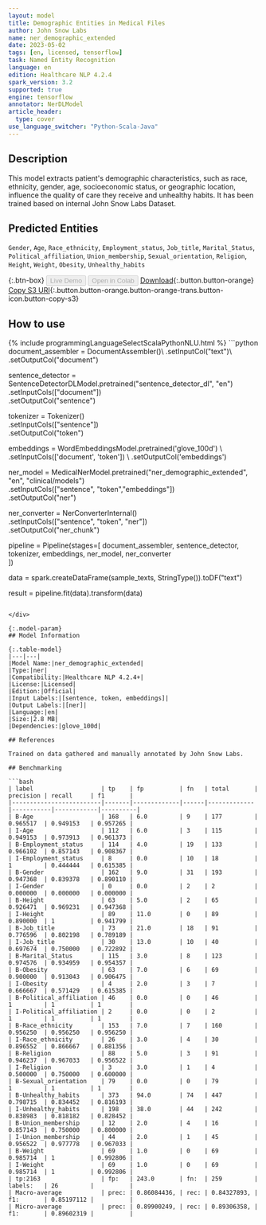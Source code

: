 ```yaml
---
layout: model
title: Demographic Entities in Medical Files
author: John Snow Labs
name: ner_demographic_extended
date: 2023-05-02
tags: [en, licensed, tensorflow]
task: Named Entity Recognition
language: en
edition: Healthcare NLP 4.2.4
spark_version: 3.2
supported: true
engine: tensorflow
annotator: NerDLModel
article_header:
  type: cover
use_language_switcher: "Python-Scala-Java"
---
```


## Description

This model extracts patient's demographic characteristics, such as race, ethnicity, gender, age, socioeconomic status, or geographic location, influence the quality of care they receive and unhealthy habits. It has been trained based on internal John Snow Labs Dataset.

## Predicted Entities

`Gender`, `Age`, `Race_ethnicity`, `Employment_status`, `Job_title`, `Marital_Status`, `Political_affiliation`, `Union_membership`, `Sexual_orientation`, `Religion`, `Height`, `Weight`, `Obesity`, `Unhealthy_habits`

{:.btn-box}
<button class="button button-orange" disabled>Live Demo</button>
<button class="button button-orange" disabled>Open in Colab</button>
[Download](https://s3.amazonaws.com/auxdata.johnsnowlabs.com/clinical/models/ner_demographic_extended_en_4.2.4_3.2_1683038343266.zip){:.button.button-orange}
[Copy S3 URI](s3://auxdata.johnsnowlabs.com/clinical/models/ner_demographic_extended_en_4.2.4_3.2_1683038343266.zip){:.button.button-orange.button-orange-trans.button-icon.button-copy-s3}

## How to use



<div class="tabs-box" markdown="1">
{% include programmingLanguageSelectScalaPythonNLU.html %}
```python
document_assembler = DocumentAssembler()\
    .setInputCol("text")\
    .setOutputCol("document")

sentence_detector = SentenceDetectorDLModel.pretrained("sentence_detector_dl", "en")\
    .setInputCols(["document"])\
    .setOutputCol("sentence")

tokenizer = Tokenizer()\
    .setInputCols(["sentence"])\
    .setOutputCol("token")

embeddings = WordEmbeddingsModel.pretrained('glove_100d') \ 
   .setInputCols(['document', 'token']) \ 
   .setOutputCol('embeddings')

ner_model = MedicalNerModel.pretrained("ner_demographic_extended", "en", "clinical/models")\
    .setInputCols(["sentence", "token","embeddings"])\
    .setOutputCol("ner")

ner_converter = NerConverterInternal()\
    .setInputCols(["sentence", "token", "ner"])\
    .setOutputCol("ner_chunk")

pipeline = Pipeline(stages=[
    document_assembler, 
    sentence_detector,
    tokenizer,
    embeddings,
    ner_model,
    ner_converter   
    ])

data = spark.createDataFrame(sample_texts, StringType()).toDF("text")

result = pipeline.fit(data).transform(data)
```

</div>

{:.model-param}
## Model Information

{:.table-model}
|---|---|
|Model Name:|ner_demographic_extended|
|Type:|ner|
|Compatibility:|Healthcare NLP 4.2.4+|
|License:|Licensed|
|Edition:|Official|
|Input Labels:|[sentence, token, embeddings]|
|Output Labels:|[ner]|
|Language:|en|
|Size:|2.8 MB|
|Dependencies:|glove_100d|

## References

Trained on data gathered and manually annotated by John Snow Labs.

## Benchmarking

```bash
| label                   | tp    | fp          | fn   | total       | precision | recall     | f1       |
|-------------------------|-------|-------------|------|-------------|-----------|------------|----------|
| B-Age                   | 168   | 6.0         | 9    | 177         | 0.965517  | 0.949153   | 0.957265 |
| I-Age                   | 112   | 6.0         | 3    | 115         | 0.949153  | 0.973913   | 0.961373 |
| B-Employment_status     | 114   | 4.0         | 19   | 133         | 0.966102  | 0.857143   | 0.908367 |
| I-Employment_status     | 8     | 0.0         | 10   | 18          | 1         | 0.444444   | 0.615385 |
| B-Gender                | 162   | 9.0         | 31   | 193         | 0.947368  | 0.839378   | 0.890110 |
| I-Gender                | 0     | 0.0         | 2    | 2           | 0.000000  | 0.000000   | 0.000000 |
| B-Height                | 63    | 5.0         | 2    | 65          | 0.926471  | 0.969231   | 0.947368 |
| I-Height                | 89    | 11.0        | 0    | 89          | 0.890000  | 1          | 0.941799 |
| B-Job_title             | 73    | 21.0        | 18   | 91          | 0.776596  | 0.802198   | 0.789189 |
| I-Job_title             | 30    | 13.0        | 10   | 40          | 0.697674  | 0.750000   | 0.722892 |
| B-Marital_Status        | 115   | 3.0         | 8    | 123         | 0.974576  | 0.934959   | 0.954357 |
| B-Obesity               | 63    | 7.0         | 6    | 69          | 0.900000  | 0.913043   | 0.906475 |
| I-Obesity               | 4     | 2.0         | 3    | 7           | 0.666667  | 0.571429   | 0.615385 |
| B-Political_affiliation | 46    | 0.0         | 0    | 46          | 1         | 1          | 1        |
| I-Political_affiliation | 2     | 0.0         | 0    | 2           | 1         | 1          | 1        |
| B-Race_ethnicity        | 153   | 7.0         | 7    | 160         | 0.956250  | 0.956250   | 0.956250 |
| I-Race_ethnicity        | 26    | 3.0         | 4    | 30          | 0.896552  | 0.866667   | 0.881356 |
| B-Religion              | 88    | 5.0         | 3    | 91          | 0.946237  | 0.967033   | 0.956522 |
| I-Religion              | 3     | 3.0         | 1    | 4           | 0.500000  | 0.750000   | 0.600000 |
| B-Sexual_orientation    | 79    | 0.0         | 0    | 79          | 1         | 1          | 1        |
| B-Unhealthy_habits      | 373   | 94.0        | 74   | 447         | 0.798715  | 0.834452   | 0.816193 |
| I-Unhealthy_habits      | 198   | 38.0        | 44   | 242         | 0.838983  | 0.818182   | 0.828452 |
| B-Union_membership      | 12    | 2.0         | 4    | 16          | 0.857143  | 0.750000   | 0.800000 |
| I-Union_membership      | 44    | 2.0         | 1    | 45          | 0.956522  | 0.977778   | 0.967033 |
| B-Weight                | 69    | 1.0         | 0    | 69          | 0.985714  | 1          | 0.992806 |
| I-Weight                | 69    | 1.0         | 0    | 69          | 0.985714  | 1          | 0.992806 |
| tp:2163                 | fp:   | 243.0       | fn:  | 259         | labels:   | 26         |          |
| Macro-average           | prec: | 0.86084436, | rec: | 0.84327893, | f1:       | 0.85197112 |          |
| Micro-average           | prec: | 0.89900249, | rec: | 0.89306358, | f1:       | 0.89602319 |          |
```